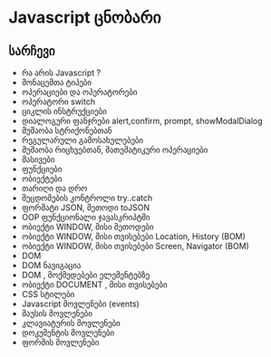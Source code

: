 # Javascript ცნობარი
## სარჩევი
* რა არის Javascript ?
* მონაცემთა ტიპები
* ოპერაციები და ოპერატორები
* ოპერატორი switch
* ციკლის ინსტრუქციები
* დიალოგური ფანჯრები alert,confirm, prompt, showModalDialog
* მუშაობა სტრიქონებთან
* რეგულარული გამოსახულებები
* მუშაობა რიცხვებთან, მათემატიკური ოპერაციები
* მასივები
* ფუნქციები
* ობიექტები
* თარიღი და დრო
* შეცდომების კონტროლი try..catch
* ფორმატი JSON, მეთოდი toJSON
* OOP ფუნქციონალი ჯავასკრიპტში
* ობიექტი WINDOW, მისი მეთოდები
* ობიექტი WINDOW, მისი თვისებები Location, History (BOM)
* ობიექტი WINDOW, მისი თვისებები Screen, Navigator (BOM)
* DOM
* DOM ნავიგაცია
* DOM , მოქმედებები ელემენტებზე
* ობიექტი DOCUMENT , მისი თვისებები
* CSS სტილები
* Javascript მოვლენები (events)
* მაუსის მოვლენები
* კლავიატურის მოვლენები
* დოკუმენტის მოვლენები
* ფორმის მოვლენები


